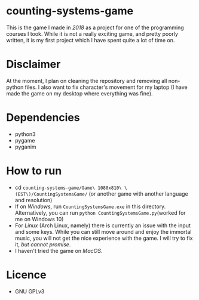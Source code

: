 # counting-systems-game

This is the game I made in *2018* as a project for one of the programming courses I took.
While it is not a really exciting game, and pretty poorly written, it is my first project which I have spent quite a lot of time on.

# Disclaimer

At the moment, I plan on cleaning the repository and removing all non-python files. I also want to fix character's movement for my laptop (I have made the game on my desktop where everything was fine).

# Dependencies
* python3
* pygame
* pyganim

# How to run
* cd `counting-systems-game/Game\ 1080x810\ \(EST\)/CountingSystemsGame/` (or another game with another language and resolution) 
* If on *Windows*, run `CountingSystemsGame.exe` in this directory.
  Alternatively, you can run `python CountingSystemsGame.py`(worked for me on Windows 10)
* For *Linux* (Arch Linux, namely) there is currently an issue with the input and some keys.
  While you can still move around and enjoy the immortal music, you will not get the nice experience with the game.
  I will try to fix it, *but cannot promise*.
* I haven't tried the game on *MacOS*.

# Licence
* GNU GPLv3
